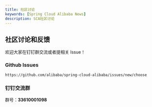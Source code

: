 ```yaml
---
title: 社区讨论
keywords: [Spring Cloud Alibaba News]
description: SCA社区讨论
---
```


## 社区讨论和反馈

欢迎大家在钉钉群交流或者提相关 Issue！

### Github Issues

    https://github.com/alibaba/spring-cloud-alibaba/issues/new/choose

### 钉钉交流群

群号：**33610001098**

<!-- <p style="center">
    <img src=""/>
</p> -->

